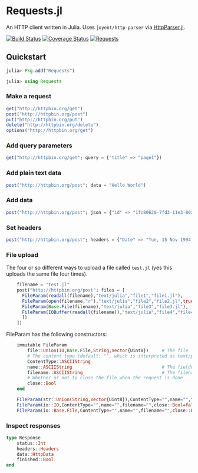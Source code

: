 # Requests.jl

An HTTP client written in Julia. Uses `joyent/http-parser` via [HttpParser.jl](https://github.com/JuliaWeb/HttpParser.jl).

[![Build Status](https://travis-ci.org/JuliaWeb/Requests.jl.svg?branch=master)](https://travis-ci.org/JuliaWeb/Requests.jl)
[![Coverage Status](https://img.shields.io/coveralls/JuliaWeb/Requests.jl.svg)](https://coveralls.io/r/JuliaWeb/Requests.jl)
[![Requests](http://pkg.julialang.org/badges/Requests_release.svg)](http://pkg.julialang.org/?pkg=Requests&ver=release)

## Quickstart

```julia
julia> Pkg.add("Requests")

julia> using Requests
```

### Make a request

```julia
get("http://httpbin.org/get")
post("http://httpbin.org/post")
put("http://httpbin.org/put")
delete("http://httpbin.org/delete")
options("http://httpbin.org/get")
```

### Add query parameters

```julia
get("http://httpbin.org/get"; query = {"title" => "page1"})
```

### Add plain text data

```julia
post("http://httpbin.org/post"; data = "Hello World")
```

### Add data

```julia
post("http://httpbin.org/post"; json = {"id" => "1fc80620-7fd3-11e3-80a5"})
```

### Set headers

```julia
post("http://httpbin.org/post"; headers = {"Date" => "Tue, 15 Nov 1994 08:12:31 GMT"})
```

### File upload

The four or so different ways to upload a file called `test.jl` (yes this uploads the
same file four times).

```julia
    filename = "test.jl"
    post("http://httpbin.org/post"; files = [
      FileParam(readall(filename),"text/julia","file1","file1.jl"),
      FileParam(open(filename,"r"),"text/julia","file2","file2.jl",true),
      FileParam(Base.File(filename),"text/julia","file3","file3.jl"),
      FileParam(IOBuffer(readall(filename)),"text/julia","file4","file4.jl"),
      ])
    ])
```

FileParam has the following constructors:
```julia
    immutable FileParam
        file::Union(IO,Base.File,String,Vector{Uint8})     # The file
        # The content type (default: "", which is interpreted as text/plain serverside)
        ContentType::ASCIIString
        name::ASCIIString                                  # The fieldname (in a form)
        filename::ASCIIString                              # The filename (of the actual file)
        # Whether or not to close the file when the request is done
        close::Bool
    end

    FileParam(str::Union(String,Vector{Uint8}),ContentType="",name="",filename="")
    FileParam(io::IO,ContentType="",name="",filename="",close::Bool=false)
    FileParam(io::Base.File,ContentType="",name="",filename="",close::Bool=false)

```



### Inspect responses

```julia
type Response
    status::Int
    headers::Headers
    data::HttpData
    finished::Bool
end
```
